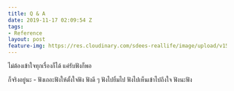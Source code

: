 ```yaml
---
title: Q & A
date: 2019-11-17 02:09:54 Z
tags:
- Reference
layout: post
feature-img: https://res.cloudinary.com/sdees-reallife/image/upload/v1555658919/sample_feature_img.png
---
```


ไม่ต้องเข้าใจทุกเรื่องก็ได้ แค่รับฟังก็พอ

<i class="fa fa-child" style="color:plum"></i>

ก็จริงอยู่นะ - ฟังเถอะฟังให้ตั้งใจฟัง ฟังดี ๆ ฟังไปยิ้มไป ฟังไปเห็นเข้าไปถึงใจ ฟังนะฟัง
